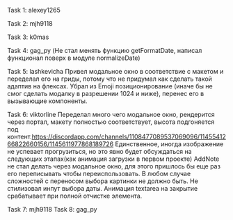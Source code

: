 Task 1: alexey1265

Task 2: mjh9118

Task 3: k0mas

Task 4: gag_py (Не стал менять функцию getFormatDate, написал функционал поверх в модуле normalizeDate)

Task 5: lashkevicha Привел модальное окно в соответствие с макетом и переделал его на гриды, потому что не придумал как сделать такой адаптив на флексах. Убрал из Emoji позиционирование (иначе бы не смог сделать модалку в разрешении 1024 и ниже), перенес его в вызывающие компоненты.

Task 6: viktorline
Переделал много чего модальное окно, рендерится через портал, макету полностью соответствует, высота подгоняется под контент.https://discordapp.com/channels/1108477089537069096/1145541266822660156/1145611977868189726
Единственное, иногда изображение не успевает прогрузиться, но это явно будет обсуждаться на следующих этапах(как анимация загрузки в первом проекте)
AddNote не стал делать через модальное окно, для этого пришлось бы еще раз его переписывать чтобы переиспользовать. В любом случае сложностей с переносом выбора картинки не должно быть. Не стилизовал инпут выбора даты. Анимация textarea на закрытие срабатывает при полной отчистке элемента.

Task 7: mjh9118
Task 8: gag_py